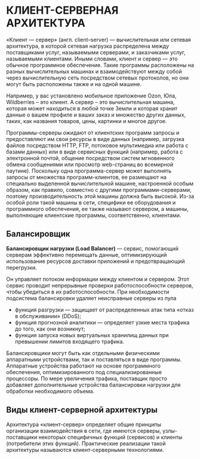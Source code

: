 # КЛИЕНТ-СЕРВЕРНАЯ АРХИТЕКТУРА
«Клиент — сервер» (англ. client–server) — вычислительная или сетевая архитектура, в
которой сетевая нагрузка распределена между поставщиками услуг, называемыми
серверами, и заказчиками услуг, называемыми клиентами. Иными словами, клиент и
сервер — это обычное программное обеспечение. Такие программы расположены на
разных вычислительных машинах и взаимодействуют между собой через вычислительную
сеть посредством сетевых протоколов, но они могут быть расположены также и на одной
машине.

Например, у вас установлено мобильное приложение Ozon, Юла, Wildberries – это клиент. А
сервер – это вычислительная машина, которая может находиться в любой точке Земли и
которая хранит данные о вашем профиле и ваших заказ и множество других данных, таких,
как названия товаров, цены, картинки и многое другое.

Программы-серверы ожидают от клиентских программ запросы и предоставляют им свои
ресурсы в виде данных (например, загрузка файлов посредством HTTP, FTP, потоковое
мультимедиа или работа с базами данных) или в виде сервисных функций (например, работа с электронной почтой, общение посредством систем мгновенного обмена
сообщениями или просмотр web-страниц во всемирной паутине). Поскольку одна
программа-сервер может выполнять запросы от множества программ-клиентов, ее
размещают на специально выделенной вычислительной машине, настроенной особым
образом, как правило, совместно с другими программами-серверами, поэтому
производительность этой машины должна быть высокой. Из-за особой роли такой машины
в сети, специфики ее оборудования и программного обеспечения, ее также называют
сервером, а машины, выполняющие клиентские программы, соответственно, клиентами.

## Балансировщик
**Балансировщик нагрузки (Load Balancer)** — сервис, помогающий серверам эффективно
перемещать данные, оптимизирующий использование ресурсов доставки приложений и
предотвращающий перегрузки.

Он управляет потоком информации между клиентом и сервером. Этот сервис проводит
непрерывные проверки работоспособности серверов, чтобы убедиться в их
работоспособности. При необходимости подсистема балансировки удаляет неисправные
серверы из пула

- функция разгрузки — защищает от распределенных атак типа «отказ в
обслуживании» (DDoS);
- функция прогнозной аналитики — определяет узкие места трафика до того, как они
возникнут;
- функция запуска новых виртуальных хранилищ данных при превышении лимитов
входящего трафика.

Балансировщики могут быть как отдельными физическими аппаратными устройствами, так
и поставляться в виде программы. Аппаратные устройства работают на основе
программного обеспечения, оптимизированного под специализированные процессоры. По
мере увеличения трафика, поставщик просто добавляет дополнительные устройства
балансировки нагрузки для обработки необходимого объема.

## Виды клиент-серверной архитектуры

Архитектура «клиент-сервер» определяет общие принципы организации взаимодействия в
сети, где имеются серверы, узлы-поставщики некоторых специфичных функций (сервисов)
и клиенты (потребители этих функций).
Практические реализации такой архитектуры называются клиент-серверными
технологиями.

